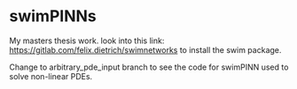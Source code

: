 # swimPINNs

My masters thesis work. look into this link: https://gitlab.com/felix.dietrich/swimnetworks to install the swim package. 

Change to arbitrary_pde_input branch to see the code for swimPINN used to solve non-linear PDEs.
